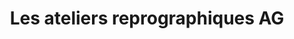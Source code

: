 ---
title: "Les ateliers reprographiques AG"
url: /rueil-malmaison/les-ateliers-reprographiques-ag/
shop: Kopieren
---